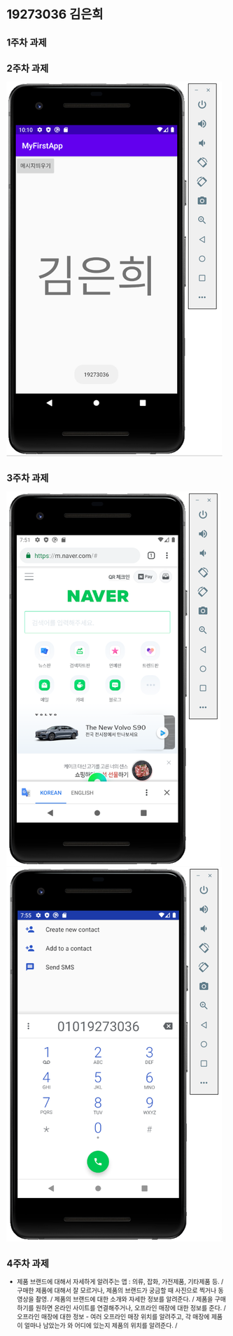 # 19273036 김은희

## 1주차 과제 

## 2주차 과제
<img width="" height="" src="./png/2주차.png"></img>

## 3주차 과제
<img width="" height="" src="./png/3주차 1.png"></img>
<img width="" height="" src="./png/3주차 2.png"></img>

## 4주차 과제 
- 제품 브랜드에 대해서 자세하게 알려주는 앱 : 
의류, 잡화, 가전제품, 기타제품 등. /
구매한 제품에 대해서 잘 모르거나, 제품의 브랜드가 궁금할 때 사진으로 찍거나 동영상을 촬영. /
제품의 브랜드에 대한 소개와 자세한 정보를 알려준다. /
제품을 구매하기를 원하면 온라인 사이트를 연결해주거나, 오프라인 매장에 대한 정보를 준다. /
오프라인 매장에 대한 정보 - 여러 오프라인 매장 위치를 알려주고, 각 매장에 제품이 얼마나 남았는가 와 어디에 있는지 제품의 위치를 알려준다. /
